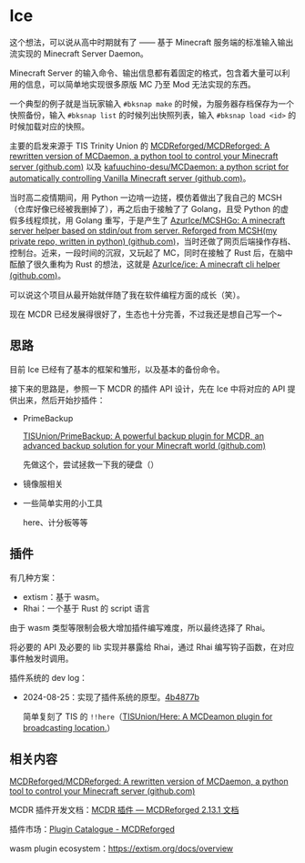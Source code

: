 # Ice

这个想法，可以说从高中时期就有了 —— 基于 Minecraft 服务端的标准输入输出流实现的 Minecraft Server Daemon。

Minecraft Server 的输入命令、输出信息都有着固定的格式，包含着大量可以利用的信息，可以简单地实现很多原版 MC 乃至 Mod 无法实现的东西。

一个典型的例子就是当玩家输入 `#bksnap make` 的时候，为服务器存档保存为一个快照备份，输入 `#bksnap list` 的时候列出快照列表，输入 `#bksnap load <id>` 的时候加载对应的快照。

主要的启发来源于 TIS Trinity Union 的 [MCDReforged/MCDReforged: A rewritten version of MCDaemon, a python tool to control your Minecraft server (github.com)](https://github.com/MCDReforged/MCDReforged) 以及 [kafuuchino-desu/MCDaemon: a python script for automatically controlling Vanilla Minecraft server (github.com)](https://github.com/kafuuchino-desu/MCDaemon)。

当时高二疫情期间，用 Python 一边啃一边搓，模仿着做出了我自己的 MCSH（仓库好像已经被我删掉了），再之后由于接触了了 Golang，且受 Python 的虚假多线程烦扰，用 Golang 重写，于是产生了 [AzurIce/MCSHGo: A minecraft server helper based on stdin/out from server. Reforged from MCSH(my private repo, written in python) (github.com)](https://github.com/AzurIce/MCSHGo)，当时还做了网页后端操作存档、控制台。近来，一段时间的沉寂，又玩起了 MC，同时在接触了 Rust 后，在脑中酝酿了很久重构为 Rust 的想法，这就是 [AzurIce/ice: A minecraft cli helper (github.com)](https://github.com/AzurIce/Ice)。

可以说这个项目从最开始就伴随了我在软件编程方面的成长（笑）。

现在 MCDR 已经发展得很好了，生态也十分完善，不过我还是想自己写一个~

## 思路 

目前 Ice 已经有了基本的框架和雏形，以及基本的备份命令。

接下来的思路是，参照一下 MCDR 的插件 API 设计，先在 Ice 中将对应的 API 提供出来，然后开始抄插件：

- PrimeBackup

    [TISUnion/PrimeBackup: A powerful backup plugin for MCDR, an advanced backup solution for your Minecraft world (github.com)](https://github.com/TISUnion/PrimeBackup)

    先做这个，尝试拯救一下我的硬盘（）

- 镜像服相关

- 一些简单实用的小工具

    here、计分板等等

## 插件

有几种方案：

- extism：基于 wasm。
- Rhai：一个基于 Rust 的 script 语言

由于 wasm 类型等限制会极大增加插件编写难度，所以最终选择了 Rhai。

将必要的 API 及必要的 lib 实现并暴露给 Rhai，通过 Rhai 编写钩子函数，在对应事件触发时调用。

插件系统的 dev log：

- 2024-08-25：实现了插件系统的原型。[4b4877b](https://github.com/AzurIce/ice/commit/4b4877ba2ee5c17b64c9a7684e39efaa14edf4b4)

  简单复刻了 TIS 的 `!!here`（[TISUnion/Here: A MCDeamon plugin for broadcasting location.](https://github.com/TISUnion/Here/tree/master)）

## 相关内容

[MCDReforged/MCDReforged: A rewritten version of MCDaemon, a python tool to control your Minecraft server (github.com)](https://github.com/MCDReforged/MCDReforged?tab=readme-ov-file)

MCDR 插件开发文档：[MCDR 插件 — MCDReforged 2.13.1 文档](https://docs.mcdreforged.com/zh-cn/latest/plugin_dev/basic.html#what-is-a-mcdr-plugin)

插件市场：[Plugin Catalogue - MCDReforged](https://mcdreforged.com/en/plugins)

wasm plugin ecosystem：https://extism.org/docs/overview